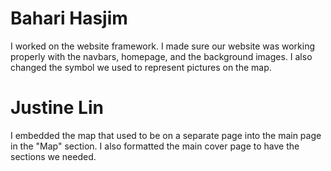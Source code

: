 # Bahari Hasjim
I worked on the website framework. I made sure our website was working properly with the navbars, homepage, and the background images. I also changed the symbol we used to represent pictures on the map.

# Justine Lin
I embedded the map that used to be on a separate page into the main page in the "Map" section.  I also formatted the main cover page to have the sections we needed.
